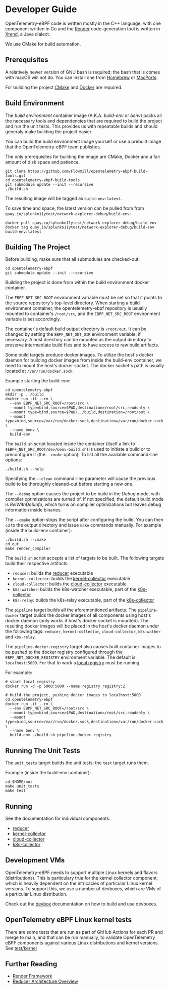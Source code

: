 # Developer Guide #

OpenTelemetry-eBPF code is written mostly in the C++ language, with one
component written in Go and the [Render](render.md) code-generation tool is
written in [Xtend](https://www.eclipse.org/xtend/), a Java dialect.

We use CMake for build automation.


## Prerequisites ##

A relatively newer version of GNU bash is required; the bash that is comes with
macOS will not do. You can install one from [Homebrew](https://brew.sh/) or
[MacPorts](https://www.macports.org/).

For building the project [CMake](https://cmake.org/) and [Docker](https://www.docker.com/)
are required.


## Build Environment ##

The _build environment_ container image (A.K.A. _build-env_ or _benv_) packs all
the necessary tools and dependencies that are required to build the project and
run the unit tests. This provides us with repeatable builds and should generaly
make building the project easier.

You can build the build environment image yourself or use a prebuilt image that
the OpenTelemetry-eBPF team publishes.

The only prerequisites for building the image are CMake, Docker and a fair
amount of disk space and patience.

```
git clone https://github.com/Flowmill/opentelemetry-ebpf-build-tools.git
cd opentelemetry-ebpf-build-tools
git submodule update --init --recursive
./build.sh
```

The resulting image will be tagged as `build-env:latest`.

To save time and space, the latest version can be pulled from from
`quay.io/splunko11ytest/network-explorer-debug/build-env`:

```
docker pull quay.io/splunko11ytest/network-explorer-debug/build-env
docker tag quay.io/splunko11ytest/network-explorer-debug/build-env build-env:latest
```


## Building The Project ##

Before building, make sure that all submodules are checked-out:

```
cd opentelemetry-ebpf
git submodule update --init --recursive
```

Building the project is done from within the build environment docker container.

The `EBPF_NET_SRC_ROOT` environment variable must be set so that it points to
the source repository's top-level directory. When starting a build environment
container, the opentelemetry-ebpf repository is usually mounted to container's
`/root/src`, and the `EBPF_NET_SRC_ROOT` environment variable is set
accordingly.

The container's default build output directory is `/root/out`. It can be changed
by setting the `EBPF_NET_OUT_DIR` environment variable, if necessary.
A host directory can be mounted as the output directory to preserve intermediate
build files and to have access to raw build artifacts.

Some build targets produce docker images. To utilize the host's docker daemon
for building docker images from inside the build-env container, we need to mount
the host's docker socket. The docker socket's path is usually located at
`/var/run/docker.sock`.

Example starting the build-env:

```
cd opentelemetry-ebpf
mkdir -p ../build
docker run -it --rm \
  --env EBPF_NET_SRC_ROOT=/root/src \
  --mount type=bind,source=$PWD,destination=/root/src,readonly \
  --mount type=bind,source=$PWD/../build,destination=/root/out \
  --mount type=bind,source=/var/run/docker.sock,destination=/var/run/docker.sock \
  --name benv \
  build-env
```

The `build.sh` script located inside the container (itself a link to
`$EBPF_NET_SRC_ROOT/dev/benv-build.sh`) is used to initiate a build or to
preconfigure it (the `--cmake` option). To list all the available command-line
options:

```
./build.sh --help
```

Specifying the `--clean` command-line parameter will cause the previous build to
be thoroughly cleaned-out before starting a new one.

The `--debug` option causes the project to be build in the _Debug_ mode, with
compiler optimizations are turned of. If not specified, the default build mode
is _RelWithDebInfo_, which turns on compiler optimizations but leaves debug
information inside binaries.

The `--cmake` option stops the script after configuring the build. You can then
`cd` to the output directory and issue `make` commands manually.
For example (inside the build-env container):

```
./build.sh --cmake
cd out
make render_compiler
```

The `build.sh` script accepts a list of targets to be built. The following
targets build their respective artifacts:

- `reducer`: builds the [reducer](reducer.md) executable
- `kernel-collector`: builds the [kernel-collector](kernel-collector.md) executable
- `cloud-collector`: builds the [cloud-collector](cloud-collector.md) executable
- `k8s-watcher`: builds the k8s-watcher executable, part of the [k8s-collector](k8s-collector.md)
- `k8s-relay`: builds the k8s-relay executable, part of the [k8s-collector](k8s-collector.md)

The `pipeline` target builds all the aforementioned artifacts. The
`pipeline-docker` target builds the docker images of all components using
host's docker daemon (only works if host's docker socket is mounted).
The resulting docker images will be placed in the host's docker daemon under the
following tags: `reducer`, `kernel-collector`, `cloud-collector`, `k8s-wather`
and `k8s-relay`.

The `pipeline-docker-registry` target also causes built container images to be
pushed to the docker registry configured through the `EBPF_NET_DOCKER_REGISTRY`
environment variable. The default is `localhost:5000`. For that to work a
[local registry](https://docs.docker.com/registry/deploying/#run-a-local-registry)
must be running.

For example:

```
# start local registry
docker run -d -p 5000:5000 --name registry registry:2

# build the project, pushing docker images to localhost:5000
cd opentelemetry-ebpf
docker run -it --rm \
  --env EBPF_NET_SRC_ROOT=/root/src \
  --mount type=bind,source=$PWD,destination=/root/src,readonly \
  --mount type=bind,source=/var/run/docker.sock,destination=/var/run/docker.sock \
  --name benv \
  build-env ./build.sh pipeline-docker-registry
```


## Running The Unit Tests ##

The `unit_tests` target builds the unit tests; the `test` target runs them.

Example (inside the build-env container):

```
cd $HOME/out
make unit_tests
make test
```


## Running ##

See the documentation for individual components:

- [reducer](reducer.md)
- [kernel-collector](kernel-collector.md)
- [cloud-collector](cloud-collector.md)
- [k8s-collector](k8s-collector.md)


## Development VMs ##

OpenTelemetry-eBPF needs to support multiple Linux kernels and flavors
(distributions). This is particulary true for the kernel collector component,
which is heavily dependent on the intricacies of particular Linux kernel
versions. To support this, we use a number of devboxes, which are VMs of a
particular Linux distribution.

Check out the [devbox](../dev/devbox/README.md) documentation on how to build
and use devboxes.

## OpenTelemetry eBPF Linux kernel tests ##

There are some tests that are run as part of GitHub Actions for each PR and
merge to main, and that can be run manually, to validate OpenTelemetry eBPF
components against various Linux distributions and kernel versions.
See [test/kernel](../test/kernel/README.md)

## Further Reading ##

- [Render Framework](./render.md)
- [Reducer Architecture Overview](./reducer/architecture.md)
